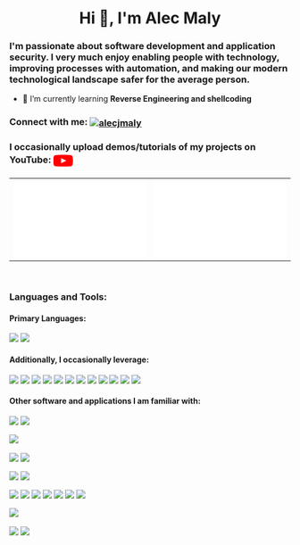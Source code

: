 <!-- 
    badges:             https://shields.io/
    badge icon urls:    https://simpleicons.org/
 -->

<h1 align="center">Hi 👋, I'm Alec Maly</h1>

<h3 align="left">I'm passionate about software development and application security. I very much enjoy enabling people with technology, improving processes with automation, and making our modern technological landscape safer for the average person.</h3>

- 🌱 I’m currently learning **Reverse Engineering and shellcoding**

<h3 align="left">Connect with me:
    <a href="https://linkedin.com/in/alecjmaly" target="blank"><img align="center" src="https://raw.githubusercontent.com/rahuldkjain/github-profile-readme-generator/master/src/images/icons/Social/linked-in-alt.svg" alt="alecjmaly" height="20" width="25" /></a>
</h3>

<h3 align="left">I occasionally upload demos/tutorials of my projects on YouTube:
    <a href="https://www.youtube.com/channel/UCdLLop7QOkTgKlLtzlU1PkA/videos" target="blank"><img align="center" src="https://raw.githubusercontent.com/alecjmaly/alecjmaly/main/youtube-logo.svg" alt="alecjmaly" height="30" width="35" /></a>
</h3>



<!-- https://github.com/anuraghazra/github-readme-stats -->
| | |
| ----- | ---- |
| ![Alec's GitHub stats](https://raw.githubusercontent.com/alecjmaly/github-stats/master/generated/overview.svg)  |  ![Top Langs](https://raw.githubusercontent.com/alecjmaly/github-stats/master/generated/languages.svg) |


<br>
<h3 align="left">Languages and Tools:</h3>

<h4 align="left">Primary Languages:</h3>

![](https://img.shields.io/badge/JavaScript-informational?style=flat&logo=javascript&logoColor=white&color=2B96BD)
![](https://img.shields.io/badge/PowerShell-informational?style=flat&logo=PowerShell&logoColor=white&color=2B96BD)


<h4 align="left">Additionally, I occasionally leverage:</h3>

![](https://img.shields.io/badge/Bash-informational?style=flat&logo=GNUBash&logoColor=white&color=2B96BD)
![](https://img.shields.io/badge/Python-informational?style=flat&logo=Python&logoColor=white&color=2B96BD)
![](https://img.shields.io/badge/TypeScript-informational?style=flat&logo=TypeScript&logoColor=white&color=2B96BD)
![](https://img.shields.io/badge/DAX-informational?style=flat&logo=DAX&logoColor=white&color=2B96BD)
![](https://img.shields.io/badge/M-informational?style=flat&color=2B96BD)
![](https://img.shields.io/badge/SQL-informational?style=flat&color=2B96BD)
![](https://img.shields.io/badge/Java-informational?style=flat&logo=Java&logoColor=white&color=2B96BD)
![](https://img.shields.io/badge/C/C++/C%23-informational?style=flat&logo=c&logoColor=white&color=2B96BD)
![](https://img.shields.io/badge/Visual%20Basic-informational?style=flat&color=2B96BD)
![](https://img.shields.io/badge/HTML-informational?style=flat&logo=html5&logoColor=white&color=2B96BD)
![](https://img.shields.io/badge/CSS-informational?style=flat&logo=css3&logoColor=white&color=2B96BD)
![](https://img.shields.io/badge/Assembly-informational?style=flat&color=2B96BD)

<h4 align="left">Other software and applications I am familiar with:</h3>

![](https://img.shields.io/badge/OS-Windows-informational?style=flat&logo=windows&logoColor=white&color=2B96BD)
![](https://img.shields.io/badge/OS-Linux-informational?style=flat&logo=linux&logoColor=white&color=2B96BD)



![](https://img.shields.io/badge/Cloud-Microsoft%20Azure-informational?style=flat&logo=MicrosoftAzure&logoColor=white&color=2B96BD)
<br>

![](https://img.shields.io/badge/Editor-VS%20Code-informational?style=flat&logo=visualstudiocode&logoColor=white&color=2B96BD)
![](https://img.shields.io/badge/Editor-vim-informational?style=flat&logo=vim&logoColor=white&color=2B96BD)
<br>

![](https://img.shields.io/badge/source%20control-git-informational?style=flat&logo=git&logoColor=white&color=2B96BD)
![](https://img.shields.io/badge/containerization-docker-informational?style=flat&logo=docker&logoColor=white&color=2B96BD)
<br>

![](https://img.shields.io/badge/API-Postman-informational?style=flat&logo=postman&logoColor=white&color=2B96BD)
![](https://img.shields.io/badge/API-BurpSuite-informational?style=flat&color=2B96BD)
![](https://img.shields.io/badge/disassembler-Ghidra-informational?style=flat&color=2B96BD)
![](https://img.shields.io/badge/debugger-x64dbg-informational?style=flat&color=2B96BD)
![](https://img.shields.io/badge/debugger-gdb-informational?style=flat&color=2B96BD)
![](https://img.shields.io/badge/.NET%20Reverse%20Engineering-dnSpy-informational?style=flat&color=2B96BD)
![](https://img.shields.io/badge/Android%20Reverse%20Engineering-Frida-informational?style=flat&color=2B96BD)
<br>

![](https://img.shields.io/badge/image%20processing-GIMP-informational?style=flat&logo=gimp&logoColor=white&color=2B96BD)
<br>

![](https://img.shields.io/badge/framework-React-informational?style=flat&logo=React&logoColor=white&color=2B96BD)
![](https://img.shields.io/badge/Node.js-informational?style=flat&logo=node.js&logoColor=white&color=2B96BD)
